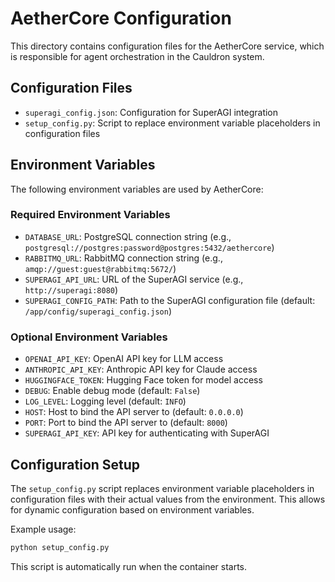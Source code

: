 # AetherCore Configuration

This directory contains configuration files for the AetherCore service, which is responsible for agent orchestration in the Cauldron system.

## Configuration Files

- `superagi_config.json`: Configuration for SuperAGI integration
- `setup_config.py`: Script to replace environment variable placeholders in configuration files

## Environment Variables

The following environment variables are used by AetherCore:

### Required Environment Variables

- `DATABASE_URL`: PostgreSQL connection string (e.g., `postgresql://postgres:password@postgres:5432/aethercore`)
- `RABBITMQ_URL`: RabbitMQ connection string (e.g., `amqp://guest:guest@rabbitmq:5672/`)
- `SUPERAGI_API_URL`: URL of the SuperAGI service (e.g., `http://superagi:8080`)
- `SUPERAGI_CONFIG_PATH`: Path to the SuperAGI configuration file (default: `/app/config/superagi_config.json`)

### Optional Environment Variables

- `OPENAI_API_KEY`: OpenAI API key for LLM access
- `ANTHROPIC_API_KEY`: Anthropic API key for Claude access
- `HUGGINGFACE_TOKEN`: Hugging Face token for model access
- `DEBUG`: Enable debug mode (default: `False`)
- `LOG_LEVEL`: Logging level (default: `INFO`)
- `HOST`: Host to bind the API server to (default: `0.0.0.0`)
- `PORT`: Port to bind the API server to (default: `8000`)
- `SUPERAGI_API_KEY`: API key for authenticating with SuperAGI

## Configuration Setup

The `setup_config.py` script replaces environment variable placeholders in configuration files with their actual values from the environment. This allows for dynamic configuration based on environment variables.

Example usage:

```bash
python setup_config.py
```

This script is automatically run when the container starts.